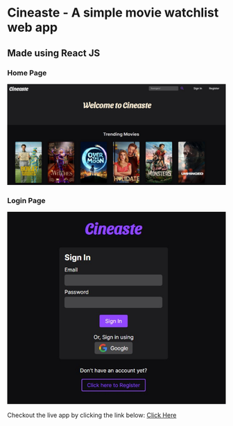 # Cineaste - A simple movie watchlist web app

## Made using React JS

### Home Page

![home page](./snapshots/home.jpg)

### Login Page

![login page](./snapshots/login.jpg)

Checkout the live app by clicking the link below:
[Click Here](https://cineaste-2d390.web.app/)
